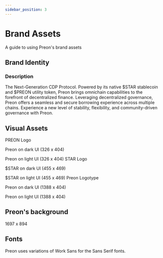 ```yaml
---
sidebar_position: 3
---
```


# Brand Assets

A guide to using Preon's brand assets

## Brand Identity

### Description

The Next-Generation CDP Protocol. Powered by its native $STAR stablecoin and $PREON utility token, Preon brings omnichain capabilities to the forefront of decentralized finance. Leveraging decentralized governance, Preon offers a seamless and secure borrowing experience across multiple chains. Experience a new level of stability, flexibility, and community-driven governance with Preon.

## Visual Assets

PREON Logo

Preon on dark UI (326 x 404)

Preon on light UI (326 x 404)
STAR Logo

$STAR on dark UI (455 x 469)

$STAR on light UI (455 x 469)
Preon Logotype

Preon on dark UI (1388 x 404)

Preon on light UI (1388 x 404)

## Preon's background

1697 x 894

## Fonts

Preon uses variations of Work Sans for the Sans Serif fonts.
